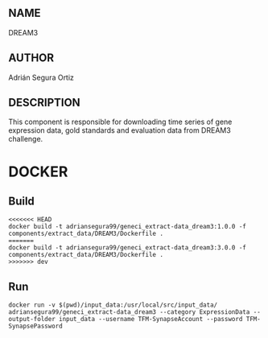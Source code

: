 ## NAME

DREAM3

## AUTHOR

Adrián Segura Ortiz

## DESCRIPTION

This component is responsible for downloading time series of gene expression data, gold standards and evaluation data from DREAM3 challenge.

# DOCKER

## Build

```
<<<<<<< HEAD
docker build -t adriansegura99/geneci_extract-data_dream3:1.0.0 -f components/extract_data/DREAM3/Dockerfile .
=======
docker build -t adriansegura99/geneci_extract-data_dream3:3.0.0 -f components/extract_data/DREAM3/Dockerfile .
>>>>>>> dev
```

## Run

```
docker run -v $(pwd)/input_data:/usr/local/src/input_data/ adriansegura99/geneci_extract-data_dream3 --category ExpressionData --output-folder input_data --username TFM-SynapseAccount --password TFM-SynapsePassword
```
